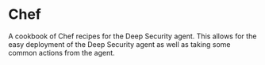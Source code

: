 # Chef

A cookbook of Chef recipes for the Deep Security agent. This allows for the easy deployment of the Deep Security agent as well as taking some common actions from the agent.